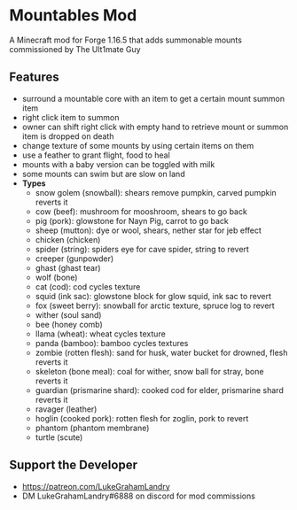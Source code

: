 # Mountables Mod 

A Minecraft mod for Forge 1.16.5 that adds summonable mounts commissioned by The Ult1mate Guy

## Features
- surround a mountable core with an item to get a certain mount summon item
- right click item to summon
- owner can shift right click with empty hand to retrieve mount or summon item is dropped on death
- change texture of some mounts by using certain items on them
- use a feather to grant flight, food to heal
- mounts with a baby version can be toggled with milk
- some mounts can swim but are slow on land
- **Types**
    - snow golem (snowball): shears remove pumpkin, carved pumpkin reverts it
    - cow (beef): mushroom for mooshroom, shears to go back
    - pig (pork): glowstone for Nayn Pig, carrot to go back
    - sheep (mutton): dye or wool, shears, nether star for jeb effect
    - chicken (chicken)
    - spider (string): spiders eye for cave spider, string to revert
    - creeper (gunpowder)
    - ghast (ghast tear)
    - wolf (bone)
    - cat (cod): cod cycles texture
    - squid (ink sac): glowstone block for glow squid, ink sac to revert
    - fox (sweet berry): snowball for arctic texture, spruce log to revert
    - wither (soul sand)
    - bee (honey comb)
    - llama (wheat): wheat cycles texture
    - panda (bamboo): bamboo cycles textures
    - zombie (rotten flesh): sand for husk, water bucket for drowned, flesh reverts it
    - skeleton (bone meal): coal for wither, snow ball for stray, bone reverts it
    - guardian (prismarine shard): cooked cod for elder, prismarine shard reverts it
    - ravager (leather)
    - hoglin (cooked pork): rotten flesh for zoglin, pork to revert
    - phantom (phantom membrane)
    - turtle (scute)
    
## Support the Developer
- https://patreon.com/LukeGrahamLandry
- DM LukeGrahamLandry#6888 on discord for mod commissions